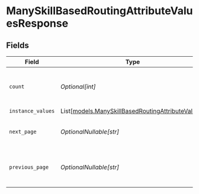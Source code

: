 # ManySkillBasedRoutingAttributeValuesResponse


## Fields

| Field                                                                                                  | Type                                                                                                   | Required                                                                                               | Description                                                                                            |
| ------------------------------------------------------------------------------------------------------ | ------------------------------------------------------------------------------------------------------ | ------------------------------------------------------------------------------------------------------ | ------------------------------------------------------------------------------------------------------ |
| `count`                                                                                                | *Optional[int]*                                                                                        | :heavy_minus_sign:                                                                                     | The number of instance values returned                                                                 |
| `instance_values`                                                                                      | List[[models.ManySkillBasedRoutingAttributeValues](../models/manyskillbasedroutingattributevalues.md)] | :heavy_minus_sign:                                                                                     | N/A                                                                                                    |
| `next_page`                                                                                            | *OptionalNullable[str]*                                                                                | :heavy_minus_sign:                                                                                     | The URL for the next page of results                                                                   |
| `previous_page`                                                                                        | *OptionalNullable[str]*                                                                                | :heavy_minus_sign:                                                                                     | The URL for the previous page of results                                                               |